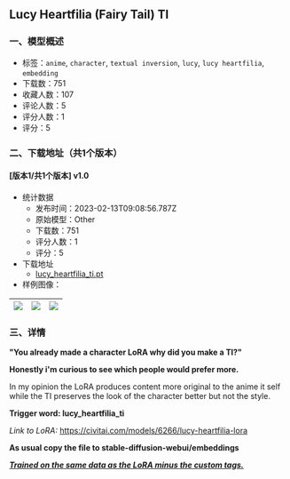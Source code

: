 ## Lucy Heartfilia (Fairy Tail) TI
### 一、模型概述

- 标签：`anime`, `character`, `textual inversion`, `lucy`, `lucy heartfilia`, `embedding`
- 下载数：751
- 收藏人数：107
- 评论人数：5
- 评分人数：1
- 评分：5

### 二、下载地址（共1个版本）

#### [版本1/共1个版本] v1.0

- 统计数据
  - 发布时间：2023-02-13T09:08:56.787Z
  - 原始模型：Other
  - 下载数：751
  - 评分人数：1
  - 评分：5
- 下载地址
  - [lucy_heartfilia_ti.pt](https://civitai.com/api/download/models/7497)
- 样例图像：

| <img src="https://image.civitai.com/xG1nkqKTMzGDvpLrqFT7WA/065c4ff7-54da-4a9a-a873-c1a78ea40b00/width=450/70225.jpeg" /> | <img src="https://image.civitai.com/xG1nkqKTMzGDvpLrqFT7WA/26ec6441-b936-45dd-865b-192a0c326f00/width=450/70227.jpeg" /> | <img src="https://image.civitai.com/xG1nkqKTMzGDvpLrqFT7WA/912dbaec-6027-4757-b650-bdc5e990dd00/width=450/70226.jpeg" /> |
| ---- | ---- | ---- |


### 三、详情
<p><strong>"You already made a character LoRA why did you make a TI?"</strong></p><p><strong>Honestly i'm curious to see which people would prefer more.</strong></p><p>In my opinion the LoRA produces content more original to the anime it self while the TI preserves the look of the character better but not the style.</p><p><strong>Trigger word: lucy_heartfilia_ti</strong></p><p><em>Link to LoRA:</em> <a target="_blank" rel="ugc" href="https://civitai.com/models/6266/lucy-heartfilia-lora">https://civitai.com/models/6266/lucy-heartfilia-lora</a></p><p><strong>As usual copy the file to stable-diffusion-webui/embeddings</strong></p><p><strong><em><u>Trained on the same data as the LoRA minus the custom tags.</u></em></strong></p>